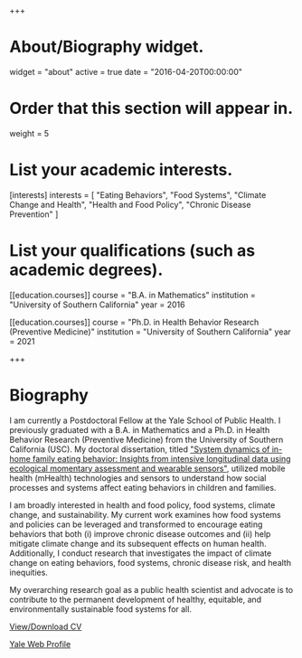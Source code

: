 +++
# About/Biography widget.
widget = "about"
active = true
date = "2016-04-20T00:00:00"

# Order that this section will appear in.
weight = 5

# List your academic interests.
[interests]
  interests = [
    "Eating Behaviors",
    "Food Systems",
    "Climate Change and Health",
    "Health and Food Policy",
    "Chronic Disease Prevention"
  ]

# List your qualifications (such as academic degrees).

[[education.courses]]
  course = "B.A. in Mathematics"
  institution = "University of Southern California"
  year = 2016
  
[[education.courses]]
  course = "Ph.D. in Health Behavior Research (Preventive Medicine)"
  institution = "University of Southern California"
  year = 2021
 
+++

# Biography

I am currently a Postdoctoral Fellow at the Yale School of Public Health. I previously graduated with a B.A. in Mathematics and a Ph.D. in Health Behavior Research (Preventive Medicine) from the University of Southern California (USC). My doctoral dissertation, titled ["System dynamics of in-home family eating behavior: Insights from intensive longitudinal data using ecological momentary assessment and wearable sensors"](https://digitallibrary.usc.edu/Share/1w6a2760s1u2f26en1218838u3515548), utilized mobile health (mHealth) technologies and sensors to understand how social processes and systems affect eating behaviors in children and families.

I am broadly interested in health and food policy, food systems, climate change, and sustainability. My current work examines how food systems and policies can be leveraged and transformed to encourage eating behaviors that both (i) improve chronic disease outcomes and (ii) help mitigate climate change and its subsequent effects on human health. Additionally, I conduct research that investigates the impact of climate change on eating behaviors, food systems, chronic disease risk, and health inequities. 

My overarching research goal as a public health scientist and advocate is to contribute to the permanent development of healthy, equitable, and environmentally sustainable food systems for all.

[View/Download CV](https://tinyurl.com/bmb2021-12-web)

[Yale Web Profile](https://ysph.yale.edu/profile/brooke_bell/)

